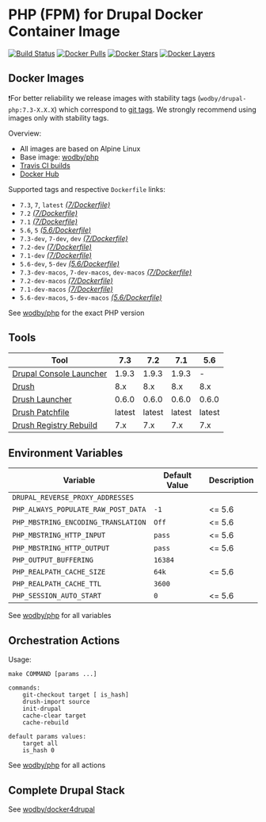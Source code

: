 # PHP (FPM) for Drupal Docker Container Image 

[![Build Status](https://travis-ci.org/fekide/drupal-php.svg?branch=master)](https://travis-ci.org/Fekide/drupal-php)
[![Docker Pulls](https://img.shields.io/docker/pulls/fekide/drupal-php.svg)](https://hub.docker.com/r/fekide/drupal-php)
[![Docker Stars](https://img.shields.io/docker/stars/fekide/drupal-php.svg)](https://hub.docker.com/r/fekide/drupal-php)
[![Docker Layers](https://images.microbadger.com/badges/image/wodby/drupal-php.svg)](https://microbadger.com/images/fekide/drupal-php)

## Docker Images

❗For better reliability we release images with stability tags (`wodby/drupal-php:7.3-X.X.X`) which correspond to [git tags](https://github.com/fekide/drupal-php/releases). We strongly recommend using images only with stability tags. 

Overview:

* All images are based on Alpine Linux
* Base image: [wodby/php](https://github.com/wodby/php)
* [Travis CI builds](https://travis-ci.org/Fekide/drupal-php) 
* [Docker Hub](https://hub.docker.com/r/fekide/drupal-php)

Supported tags and respective `Dockerfile` links:

* `7.3`, `7`, `latest`  [_(7/Dockerfile)_]
* `7.2` [_(7/Dockerfile)_]
* `7.1` [_(7/Dockerfile)_]
* `5.6`, `5` [_(5.6/Dockerfile)_]
* `7.3-dev`, `7-dev`, `dev` [_(7/Dockerfile)_]
* `7.2-dev` [_(7/Dockerfile)_]
* `7.1-dev` [_(7/Dockerfile)_]
* `5.6-dev`, `5-dev` [_(5.6/Dockerfile)_]
* `7.3-dev-macos`, `7-dev-macos`, `dev-macos` [_(7/Dockerfile)_]
* `7.2-dev-macos` [_(7/Dockerfile)_]
* `7.1-dev-macos` [_(7/Dockerfile)_]
* `5.6-dev-macos`, `5-dev-macos` [_(5.6/Dockerfile)_]

See [wodby/php](https://github.com/wodby/php) for the exact PHP version

## Tools

| Tool                       | 7.3     | 7.2     | 7.1     | 5.6     |
| -------------------------- | ------- | ------- | ------- | ------- |
| [Drupal Console Launcher]  | 1.9.3   | 1.9.3   | 1.9.3   | -       |
| [Drush]                    | 8.x     | 8.x     | 8.x     | 8.x     |
| [Drush Launcher]           | 0.6.0   | 0.6.0   | 0.6.0   | 0.6.0   |
| [Drush Patchfile]          | latest  | latest  | latest  | latest  |
| [Drush Registry Rebuild]   | 7.x     | 7.x     | 7.x     | 7.x     |

## Environment Variables

| Variable                            | Default Value | Description |
| ----------------------------------- | ------------- | ----------- |
| `DRUPAL_REVERSE_PROXY_ADDRESSES`    |               |             |
| `PHP_ALWAYS_POPULATE_RAW_POST_DATA` | `-1`          | <= 5.6      |
| `PHP_MBSTRING_ENCODING_TRANSLATION` | `Off`         | <= 5.6      |
| `PHP_MBSTRING_HTTP_INPUT`           | `pass`        | <= 5.6      |
| `PHP_MBSTRING_HTTP_OUTPUT`          | `pass`        | <= 5.6      |
| `PHP_OUTPUT_BUFFERING`              | `16384`       |             |
| `PHP_REALPATH_CACHE_SIZE`           | `64k`         | <= 5.6      |
| `PHP_REALPATH_CACHE_TTL`            | `3600`        |             |
| `PHP_SESSION_AUTO_START`            | `0`           | <= 5.6      |

See [wodby/php](https://github.com/wodby/php) for all variables

## Orchestration Actions

Usage:
```
make COMMAND [params ...]
 
commands:
    git-checkout target [ is_hash]
    drush-import source
    init-drupal   
    cache-clear target
    cache-rebuild
    
default params values:
    target all
    is_hash 0 
```

See [wodby/php](https://github.com/wodby/php) for all actions

## Complete Drupal Stack

See [wodby/docker4drupal](https://github.com/wodby/docker4drupal)

[_(7/Dockerfile)_]: https://github.com/wodby/drupal-php/tree/master/7/Dockerfile
[_(5.6/Dockerfile)_]: https://github.com/wodby/drupal-php/tree/master/5.6/Dockerfile

[Drupal Console Launcher]: https://drupalconsole.com
[Drush]: https://packagist.org/packages/drush/drush
[Drush Launcher]: https://github.com/drush-ops/drush-launcher
[Drush Patchfile]: https://bitbucket.org/davereid/drush-patchfile
[Drush Registry Rebuild]: https://www.drupal.org/project/registry_rebuild
